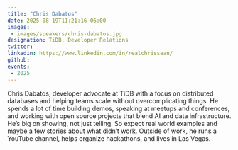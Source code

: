 ```yaml
---
title: "Chris Dabatos"
date: 2025-08-19T11:21:16-06:00
images: 
 - images/speakers/chris-dabatos.jpg
designation: TiDB, Developer Relations
twitter: 
linkedin: https://www.linkedin.com/in/realchrissean/
github: 
events:
 - 2025
---
```


Chris Dabatos, developer advocate at TiDB with a focus on distributed databases and helping teams scale without overcomplicating things. He spends a lot of time building demos, speaking at meetups and conferences, and working with open source projects that blend AI and data infrastructure. He’s big on showing, not just telling. So expect real world examples and maybe a few stories about what didn’t work. Outside of work, he runs a YouTube channel, helps organize hackathons, and lives in Las Vegas.